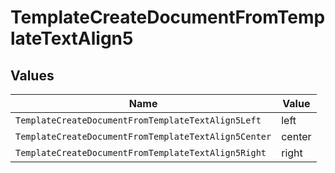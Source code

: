 # TemplateCreateDocumentFromTemplateTextAlign5


## Values

| Name                                                 | Value                                                |
| ---------------------------------------------------- | ---------------------------------------------------- |
| `TemplateCreateDocumentFromTemplateTextAlign5Left`   | left                                                 |
| `TemplateCreateDocumentFromTemplateTextAlign5Center` | center                                               |
| `TemplateCreateDocumentFromTemplateTextAlign5Right`  | right                                                |